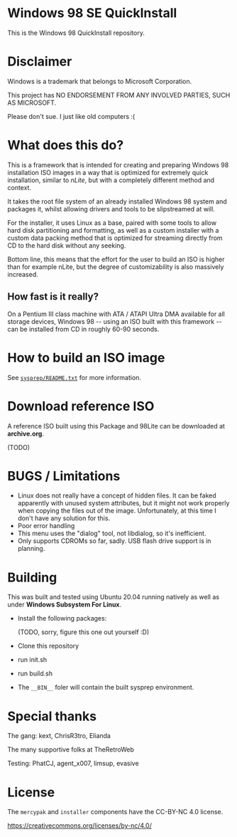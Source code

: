 # Windows 98 SE QuickInstall

This is the Windows 98 QuickInstall repository.

# Disclaimer

Windows is a trademark that belongs to Microsoft Corporation.

This project has NO ENDORSEMENT FROM ANY INVOLVED PARTIES, SUCH AS MICROSOFT.

Please don't sue. I just like old computers :(

# What does this do?

This is a framework that is intended for creating and preparing Windows 98 installation ISO images in a way that is optimized for extremely quick installation, similar to *nLite*, but with a completely different method and context.

It takes the root file system of an already installed Windows 98 system and packages it, whilst allowing drivers and tools to be slipstreamed at will.

For the installer, it uses Linux as a base, paired with some tools to allow hard disk partitioning and formatting, as well as  a custom installer with a custom data packing method that is optimized for streaming directly from CD to the hard disk without any seeking.

Bottom line, this means that the effort for the user to build an ISO is higher than for example nLite, but the degree of customizability is also massively increased.

## How fast is it really?

On a Pentium III class machine with ATA / ATAPI Ultra DMA available for all storage devices, Windows 98 -- using an ISO built with this framework -- can be installed from CD in roughly 60-90 seconds.

# How to build an ISO image

See [`sysprep/README.txt`](./sysprep/README.txt) for more information.

# Download reference ISO

A reference ISO built using this Package and 98Lite can be downloaded at **archive.org**.

(TODO)

# BUGS / Limitations

- Linux does not really have a concept of hidden files. It can be faked apparently with unused system attributes, but it might not work properly when copying the files out of the image. Unfortunately, at this time I don't have any solution for this.
- Poor error handling
- This menu uses the "dialog" tool, not libdialog, so it's inefficient.
- Only supports CDROMs so far, sadly. USB flash drive support is in planning.

# Building

This was built and tested using Ubuntu 20.04 running natively as well as under **Windows Subsystem For Linux**.

- Install the following packages:

  (TODO, sorry, figure this one out yourself :D)

- Clone this repository
- run init.sh 
- run build.sh
- The `__BIN__` foler will contain the built sysprep environment.

# Special thanks

The gang: kext, ChrisR3tro, Elianda

The many supportive folks at TheRetroWeb

Testing: PhatCJ, agent_x007, limsup, evasive

# License

The `mercypak` and `installer` components have the CC-BY-NC 4.0 license.

https://creativecommons.org/licenses/by-nc/4.0/